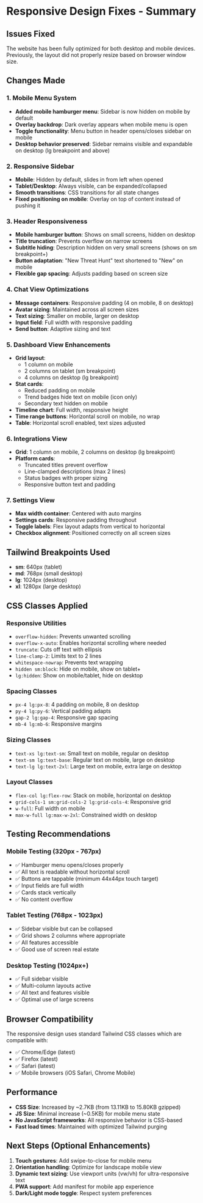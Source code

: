 # Responsive Design Fixes - Summary

## Issues Fixed

The website has been fully optimized for both desktop and mobile devices. Previously, the layout did not properly resize based on browser window size.

## Changes Made

### 1. Mobile Menu System
- **Added mobile hamburger menu**: Sidebar is now hidden on mobile by default
- **Overlay backdrop**: Dark overlay appears when mobile menu is open
- **Toggle functionality**: Menu button in header opens/closes sidebar on mobile
- **Desktop behavior preserved**: Sidebar remains visible and expandable on desktop (lg breakpoint and above)

### 2. Responsive Sidebar
- **Mobile**: Hidden by default, slides in from left when opened
- **Tablet/Desktop**: Always visible, can be expanded/collapsed
- **Smooth transitions**: CSS transitions for all state changes
- **Fixed positioning on mobile**: Overlay on top of content instead of pushing it

### 3. Header Responsiveness
- **Mobile hamburger button**: Shows on small screens, hidden on desktop
- **Title truncation**: Prevents overflow on narrow screens
- **Subtitle hiding**: Description hidden on very small screens (shows on sm breakpoint+)
- **Button adaptation**: "New Threat Hunt" text shortened to "New" on mobile
- **Flexible gap spacing**: Adjusts padding based on screen size

### 4. Chat View Optimizations
- **Message containers**: Responsive padding (4 on mobile, 8 on desktop)
- **Avatar sizing**: Maintained across all screen sizes
- **Text sizing**: Smaller on mobile, larger on desktop
- **Input field**: Full width with responsive padding
- **Send button**: Adaptive sizing and text

### 5. Dashboard View Enhancements
- **Grid layout**: 
  - 1 column on mobile
  - 2 columns on tablet (sm breakpoint)
  - 4 columns on desktop (lg breakpoint)
- **Stat cards**: 
  - Reduced padding on mobile
  - Trend badges hide text on mobile (icon only)
  - Secondary text hidden on mobile
- **Timeline chart**: Full width, responsive height
- **Time range buttons**: Horizontal scroll on mobile, no wrap
- **Table**: Horizontal scroll enabled, text sizes adjusted

### 6. Integrations View
- **Grid**: 1 column on mobile, 2 columns on desktop (lg breakpoint)
- **Platform cards**:
  - Truncated titles prevent overflow
  - Line-clamped descriptions (max 2 lines)
  - Status badges with proper sizing
  - Responsive button text and padding

### 7. Settings View
- **Max width container**: Centered with auto margins
- **Settings cards**: Responsive padding throughout
- **Toggle labels**: Flex layout adapts from vertical to horizontal
- **Checkbox alignment**: Positioned correctly on all screen sizes

## Tailwind Breakpoints Used

- **sm**: 640px (tablet)
- **md**: 768px (small desktop)
- **lg**: 1024px (desktop)
- **xl**: 1280px (large desktop)

## CSS Classes Applied

### Responsive Utilities
- `overflow-hidden`: Prevents unwanted scrolling
- `overflow-x-auto`: Enables horizontal scrolling where needed
- `truncate`: Cuts off text with ellipsis
- `line-clamp-2`: Limits text to 2 lines
- `whitespace-nowrap`: Prevents text wrapping
- `hidden sm:block`: Hide on mobile, show on tablet+
- `lg:hidden`: Show on mobile/tablet, hide on desktop

### Spacing Classes
- `px-4 lg:px-8`: 4 padding on mobile, 8 on desktop
- `py-4 lg:py-6`: Vertical padding adapts
- `gap-2 lg:gap-4`: Responsive gap spacing
- `mb-4 lg:mb-6`: Responsive margins

### Sizing Classes
- `text-xs lg:text-sm`: Small text on mobile, regular on desktop
- `text-sm lg:text-base`: Regular text on mobile, large on desktop
- `text-lg lg:text-2xl`: Large text on mobile, extra large on desktop

### Layout Classes
- `flex-col lg:flex-row`: Stack on mobile, horizontal on desktop
- `grid-cols-1 sm:grid-cols-2 lg:grid-cols-4`: Responsive grid
- `w-full`: Full width on mobile
- `max-w-full lg:max-w-2xl`: Constrained width on desktop

## Testing Recommendations

### Mobile Testing (320px - 767px)
- ✅ Hamburger menu opens/closes properly
- ✅ All text is readable without horizontal scroll
- ✅ Buttons are tappable (minimum 44x44px touch target)
- ✅ Input fields are full width
- ✅ Cards stack vertically
- ✅ No content overflow

### Tablet Testing (768px - 1023px)
- ✅ Sidebar visible but can be collapsed
- ✅ Grid shows 2 columns where appropriate
- ✅ All features accessible
- ✅ Good use of screen real estate

### Desktop Testing (1024px+)
- ✅ Full sidebar visible
- ✅ Multi-column layouts active
- ✅ All text and features visible
- ✅ Optimal use of large screens

## Browser Compatibility

The responsive design uses standard Tailwind CSS classes which are compatible with:
- ✅ Chrome/Edge (latest)
- ✅ Firefox (latest)
- ✅ Safari (latest)
- ✅ Mobile browsers (iOS Safari, Chrome Mobile)

## Performance

- **CSS Size**: Increased by ~2.7KB (from 13.11KB to 15.80KB gzipped)
- **JS Size**: Minimal increase (~0.5KB) for mobile menu state
- **No JavaScript frameworks**: All responsive behavior is CSS-based
- **Fast load times**: Maintained with optimized Tailwind purging

## Next Steps (Optional Enhancements)

1. **Touch gestures**: Add swipe-to-close for mobile menu
2. **Orientation handling**: Optimize for landscape mobile view
3. **Dynamic text sizing**: Use viewport units (vw/vh) for ultra-responsive text
4. **PWA support**: Add manifest for mobile app experience
5. **Dark/Light mode toggle**: Respect system preferences
